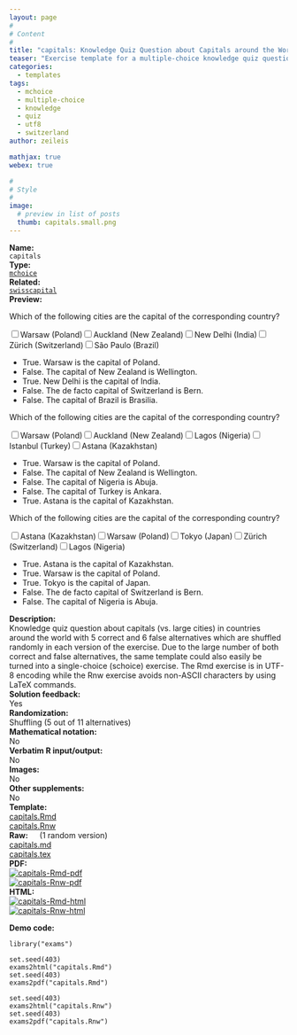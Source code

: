 ```yaml
---
layout: page
#
# Content
#
title: "capitals: Knowledge Quiz Question about Capitals around the World"
teaser: "Exercise template for a multiple-choice knowledge quiz question with flexible shuffling of the alternatives."
categories:
  - templates
tags:
  - mchoice
  - multiple-choice
  - knowledge
  - quiz
  - utf8
  - switzerland
author: zeileis

mathjax: true
webex: true

#
# Style
#
image:
  # preview in list of posts
  thumb: capitals.small.png
---
```


<div class='row t1 b1'>
  <div class='medium-4 columns'><b>Name:</b></div>
  <div class='medium-8 columns'><code class="highlighter-rouge">capitals</code></div>
</div>
<div class='row t1 b1'>
  <div class='medium-4 columns'><b>Type:</b></div>
  <div class='medium-8 columns'><a href="{{ site.url }}/tag/mchoice/"><code class="highlighter-rouge">mchoice</code></a></div>
</div>
<div class='row t1 b1'>   <div class='medium-4 columns'><b>Related:</b></div>   <div class='medium-8 columns'><a href="{{ site.url }}/templates/swisscapital/"><code class="highlighter-rouge">swisscapital</code></a></div> </div>

<div class='row t20 b1'>
  <div class='medium-4 columns'><b>Preview:</b></div>
  <div class='medium-8 columns'><div class="webex-group">
<div class="webex-question">
<div class="webex-check webex-box">
<p>Which of the following cities are the capital of the corresponding country?</p>
<div id="webex-bba13347ba91b2a9b666067cd9f455af" class="webex-checkboxgroup" data-answer="OVNNAR8CGAdOUWQ=">
<label><input type='checkbox' autocomplete='off' name='bba13347ba91b2a9b666067cd9f455af'/><span>Warsaw (Poland)</span></label><label><input type='checkbox' autocomplete='off' name='bba13347ba91b2a9b666067cd9f455af'/><span>Auckland (New Zealand)</span></label><label><input type='checkbox' autocomplete='off' name='bba13347ba91b2a9b666067cd9f455af'/><span>New Delhi (India)</span></label><label><input type='checkbox' autocomplete='off' name='bba13347ba91b2a9b666067cd9f455af'/><span>Zürich (Switzerland)</span></label><label><input type='checkbox' autocomplete='off' name='bba13347ba91b2a9b666067cd9f455af'/><span>São Paulo (Brazil)</span></label>
</div>
</div>
<div class="webex-solution">
<ul>
<li>True. Warsaw is the capital of Poland.</li>
<li>False. The capital of New Zealand is Wellington.</li>
<li>True. New Delhi is the capital of India.</li>
<li>False. The de facto capital of Switzerland is Bern.</li>
<li>False. The capital of Brazil is Brasilia.</li>
</ul>
</div>
</div>
<div class="webex-question">
<div class="webex-check webex-box">
<p>Which of the following cities are the capital of the corresponding country?</p>
<div id="webex-cd182e353bd153efa8a0dc8421d3136d" class="webex-checkboxgroup" data-answer="OFUdCB5VHwUfUzk=">
<label><input type='checkbox' autocomplete='off' name='cd182e353bd153efa8a0dc8421d3136d'/><span>Warsaw (Poland)</span></label><label><input type='checkbox' autocomplete='off' name='cd182e353bd153efa8a0dc8421d3136d'/><span>Auckland (New Zealand)</span></label><label><input type='checkbox' autocomplete='off' name='cd182e353bd153efa8a0dc8421d3136d'/><span>Lagos (Nigeria)</span></label><label><input type='checkbox' autocomplete='off' name='cd182e353bd153efa8a0dc8421d3136d'/><span>Istanbul (Turkey)</span></label><label><input type='checkbox' autocomplete='off' name='cd182e353bd153efa8a0dc8421d3136d'/><span>Astana (Kazakhstan)</span></label>
</div>
</div>
<div class="webex-solution">
<ul>
<li>True. Warsaw is the capital of Poland.</li>
<li>False. The capital of New Zealand is Wellington.</li>
<li>False. The capital of Nigeria is Abuja.</li>
<li>False. The capital of Turkey is Ankara.</li>
<li>True. Astana is the capital of Kazakhstan.</li>
</ul>
</div>
</div>
<div class="webex-question">
<div class="webex-check webex-box">
<p>Which of the following cities are the capital of the corresponding country?</p>
<div id="webex-c40da1656340357b0520425ba83d0f88" class="webex-checkboxgroup" data-answer="OAUcVU0AGgUaA2k=">
<label><input type='checkbox' autocomplete='off' name='c40da1656340357b0520425ba83d0f88'/><span>Astana (Kazakhstan)</span></label><label><input type='checkbox' autocomplete='off' name='c40da1656340357b0520425ba83d0f88'/><span>Warsaw (Poland)</span></label><label><input type='checkbox' autocomplete='off' name='c40da1656340357b0520425ba83d0f88'/><span>Tokyo (Japan)</span></label><label><input type='checkbox' autocomplete='off' name='c40da1656340357b0520425ba83d0f88'/><span>Zürich (Switzerland)</span></label><label><input type='checkbox' autocomplete='off' name='c40da1656340357b0520425ba83d0f88'/><span>Lagos (Nigeria)</span></label>
</div>
</div>
<div class="webex-solution">
<ul>
<li>True. Astana is the capital of Kazakhstan.</li>
<li>True. Warsaw is the capital of Poland.</li>
<li>True. Tokyo is the capital of Japan.</li>
<li>False. The de facto capital of Switzerland is Bern.</li>
<li>False. The capital of Nigeria is Abuja.</li>
</ul>
</div>
</div>
</div></div>
</div>

<div class='row t20 b1'>
  <div class='medium-4 columns'><b>Description:</b></div>
  <div class='medium-8 columns'>Knowledge quiz question about capitals (vs. large cities) in countries around the world with 5 correct and 6 false alternatives which are shuffled randomly in each version of the exercise. Due to the large number of both correct and false alternatives, the same template could also easily be turned into a single-choice (schoice) exercise. The Rmd exercise is in UTF-8 encoding while the Rnw exercise avoids non-ASCII characters by using LaTeX commands.</div>
</div>
<div class='row t1 b1'>
  <div class='medium-4 columns'><b>Solution feedback:</b></div>
  <div class='medium-8 columns'>Yes</div>
</div>
<div class='row t1 b1'>
  <div class='medium-4 columns'><b>Randomization:</b></div>
  <div class='medium-8 columns'>Shuffling (5 out of 11 alternatives)</div>
</div>
<div class='row t1 b1'>
  <div class='medium-4 columns'><b>Mathematical notation:</b></div>
  <div class='medium-8 columns'>No</div>
</div>
<div class='row t1 b1'>
  <div class='medium-4 columns'><b>Verbatim R input/output:</b></div>
  <div class='medium-8 columns'>No</div>
</div>
<div class='row t1 b1'>
  <div class='medium-4 columns'><b>Images:</b></div>
  <div class='medium-8 columns'>No</div>
</div>
<div class='row t1 b1'>
  <div class='medium-4 columns'><b>Other supplements:</b></div>
  <div class='medium-8 columns'>No</div>
</div>

<div class='row t20 b1'>
  <div class='medium-4 columns'><b>Template:</b></div>
  <div class='medium-4 columns'><a href="{{ site.url }}/assets/posts/2020-04-08-capitals//capitals.Rmd">capitals.Rmd</a></div>
  <div class='medium-4 columns'><a href="{{ site.url }}/assets/posts/2020-04-08-capitals//capitals.Rnw">capitals.Rnw</a></div>
</div>
<div class='row t1 b1'>
  <div class='medium-4 columns'><b>Raw:</b> (1 random version)</div>
  <div class='medium-4 columns'><a href="{{ site.url }}/assets/posts/2020-04-08-capitals//capitals.md" >capitals.md</a></div>
  <div class='medium-4 columns'><a href="{{ site.url }}/assets/posts/2020-04-08-capitals//capitals.tex">capitals.tex</a></div>
</div>
<div class='row t1 b1'>
  <div class='medium-4 columns'><b>PDF:</b></div>
  <div class='medium-4 columns'><a href="{{ site.url }}/assets/posts/2020-04-08-capitals//capitals-Rmd.pdf"><img src="{{ site.url }}/assets/posts/2020-04-08-capitals//capitals-Rmd-pdf.png" alt="capitals-Rmd-pdf"/></a></div>
  <div class='medium-4 columns'><a href="{{ site.url }}/assets/posts/2020-04-08-capitals//capitals-Rnw.pdf"><img src="{{ site.url }}/assets/posts/2020-04-08-capitals//capitals-Rnw-pdf.png" alt="capitals-Rnw-pdf"/></a></div>
</div>
<div class='row t1 b20'>
  <div class='medium-4 columns'><b>HTML:</b></div>
  <div class='medium-4 columns'><a href="{{ site.url }}/assets/posts/2020-04-08-capitals//capitals-Rmd.html"><img src="{{ site.url }}/assets/posts/2020-04-08-capitals//capitals-Rmd-html.png" alt="capitals-Rmd-html"/></a></div>
  <div class='medium-4 columns'><a href="{{ site.url }}/assets/posts/2020-04-08-capitals//capitals-Rnw.html"><img src="{{ site.url }}/assets/posts/2020-04-08-capitals//capitals-Rnw-html.png" alt="capitals-Rnw-html"/></a></div>
</div>



**Demo code:**

<pre><code class="prettyprint ">library(&quot;exams&quot;)

set.seed(403)
exams2html(&quot;capitals.Rmd&quot;)
set.seed(403)
exams2pdf(&quot;capitals.Rmd&quot;)

set.seed(403)
exams2html(&quot;capitals.Rnw&quot;)
set.seed(403)
exams2pdf(&quot;capitals.Rnw&quot;)</code></pre>
